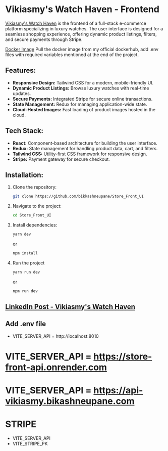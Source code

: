 # Vikiasmy's Watch Haven - Frontend

[Vikiasmy's Watch Haven](https://vikiasmy.bikashneupane.com) is the frontend of a full-stack e-commerce platform specializing in luxury watches. The user interface is designed for a seamless shopping experience, offering dynamic product listings, filters, and secure payments through Stripe.

[Docker Image](https://hub.docker.com/repository/docker/bikashneupane/vikiasmy/general) Pull the docker image from my official dockerhub, add .env files with required variables mentioned at the end of the project.

## Features:

- **Responsive Design:** Tailwind CSS for a modern, mobile-friendly UI.
- **Dynamic Product Listings:** Browse luxury watches with real-time updates.
- **Secure Payments:** Integrated Stripe for secure online transactions.
- **State Management:** Redux for managing application-wide state.
- **Cloud-Hosted Images:** Fast loading of product images hosted in the cloud.

## Tech Stack:

- **React:** Component-based architecture for building the user interface.
- **Redux:** State management for handling product data, cart, and filters.
- **Tailwind CSS:** Utility-first CSS framework for responsive design.
- **Stripe:** Payment gateway for secure checkout.

## Installation:

1. Clone the repository:

   ```bash
   git clone https://github.com/bikkashneupane/Store_Front_UI
   ```

2. Navigate to the project:

   ```bash
   cd Store_Front_UI
   ```

3. Install dependencies:

   ```bash
   yarn dev
   ```

   or

   ```bash
   npm install
   ```

4. Run the project
   ```bash
   yarn run dev
   ```
   or
   ```bash
   npm run dev
   ```

## [LinkedIn Post - Vikiasmy's Watch Haven](https://www.linkedin.com/posts/bikkashneupane_mern-react-node-activity-7233743990376820736-82qa?utm_source=share&utm_medium=member_desktop)

## Add .env file

- VITE_SERVER_API = http://localhost:8010

# VITE_SERVER_API = https://store-front-api.onrender.com

# VITE_SERVER_API = https://api-vikiasmy.bikashneupane.com

# STRIPE

- VITE_SERVER_API
- VITE_STRIPE_PK
